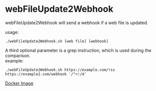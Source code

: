# webFileUpdate2Webhook
webFileUpdate2Webhook will send a webhook if a web file is updated. 

usage:
```
./webFileUpdate2Webhook.sh [web file] [webhook]
```

A third optional parameter is a grep instruction, which is used during the comparison.  
example:
```
./webFileUpdate2Webhook.sh https://example.com/rss https://example2.com/webhook '/^<!/d'

```

[Docker Image](https://cloud.docker.com/repository/docker/lukas1818/webfileupdate2webhook)
